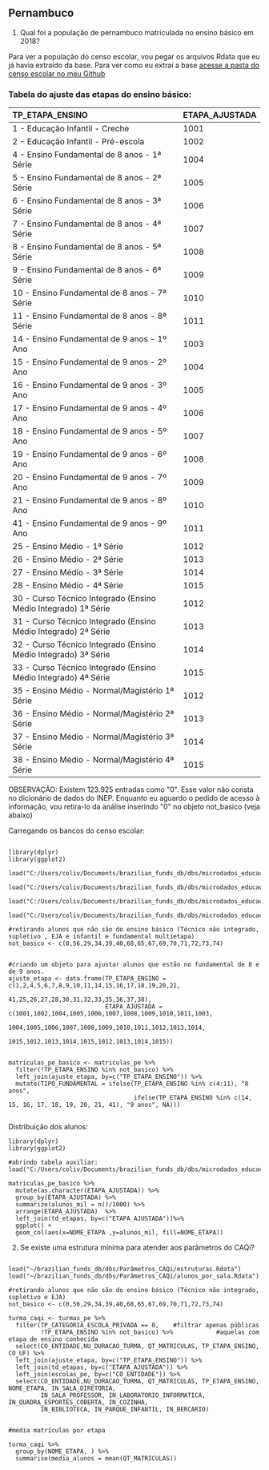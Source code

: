## Pernambuco

1. Qual foi a população de pernambuco matriculada no ensino básico em 2018?

Para ver a população do censo escolar, vou pegar os arquivos Rdata que eu já havia extraído da base. Para ver como eu extraí a base [acesse a pasta do censo escolar no meu Github](https://github.com/voigtjessica/Educacao-no-Brasil/blob/master/censo_escolar/abrindo_arquivos.R)

### Tabela do ajuste das etapas do ensino básico:

|TP_ETAPA_ENSINO|ETAPA_AJUSTADA|
|:--|:--|
|1 - Educação Infantil - Creche|	1001|
|2 - Educação Infantil - Pré-escola|	1002|
|4 - Ensino Fundamental de 8 anos - 1ª Série|	1004|
|5 - Ensino Fundamental de 8 anos - 2ª Série|	1005|
|6 - Ensino Fundamental de 8 anos - 3ª Série|	1006|
|7 - Ensino Fundamental de 8 anos - 4ª Série |	1007|
|8 - Ensino Fundamental de 8 anos - 5ª Série	|1008|
|9 - Ensino Fundamental de 8 anos - 6ª Série	|1009|
|10 - Ensino Fundamental de 8 anos - 7ª Série	|1010|
|11 - Ensino Fundamental de 8 anos - 8ª Série	|1011|
|14 - Ensino Fundamental de 9 anos - 1º Ano	|1003|
|15 - Ensino Fundamental de 9 anos - 2º Ano	|1004|
|16 - Ensino Fundamental de 9 anos - 3º Ano	|1005|
|17 - Ensino Fundamental de 9 anos - 4º Ano	|1006|
|18 - Ensino Fundamental de 9 anos - 5º Ano	|1007|
|19 - Ensino Fundamental de 9 anos - 6º Ano	|1008|
|20 - Ensino Fundamental de 9 anos - 7º Ano	|1009|
|21 - Ensino Fundamental de 9 anos - 8º Ano	|1010|
|41 - Ensino Fundamental de 9 anos - 9º Ano	|1011|
|25 - Ensino Médio - 1ª Série	|1012|
|26 - Ensino Médio - 2ª Série	|1013|
|27 - Ensino Médio - 3ª Série	|1014|
|28 - Ensino Médio - 4ª Série	|1015|
|30 - Curso Técnico Integrado (Ensino Médio Integrado) 1ª Série	|1012|
|31 - Curso Técnico Integrado (Ensino Médio Integrado) 2ª Série	|1013|
|32 - Curso Técnico Integrado (Ensino Médio Integrado) 3ª Série	|1014|
|33 - Curso Técnico Integrado (Ensino Médio Integrado) 4ª Série	|1015|
|35 - Ensino Médio - Normal/Magistério 1ª Série	|1012|
|36 - Ensino Médio - Normal/Magistério 2ª Série	|1013|
|37 - Ensino Médio - Normal/Magistério 3ª Série	|1014|
|38 - Ensino Médio - Normal/Magistério 4ª Série	|1015|

OBSERVAÇÃO: Existem 123.925 entradas como "0". Esse valor não consta no dicionário de dados do INEP. Enquanto eu aguardo o pedido de acesso à informação, vou retira-lo da análise inserindo "0" no objeto not_basico (veja abaixo)

Carregando os bancos do censo escolar:

```{r, echo=T, eval=TRUE, warning=FALSE}

library(dplyr)
library(ggplot2)

load("C:/Users/coliv/Documents/brazilian_funds_db/dbs/microdados_educacao_basica_2018/microdados_ed_basica_2018/DADOS/Pernambuco/docentes_pe.Rdata")

load("C:/Users/coliv/Documents/brazilian_funds_db/dbs/microdados_educacao_basica_2018/microdados_ed_basica_2018/DADOS/Pernambuco/escolas_pe.Rdata")

load("C:/Users/coliv/Documents/brazilian_funds_db/dbs/microdados_educacao_basica_2018/microdados_ed_basica_2018/DADOS/Pernambuco/matriculas_pe.Rdata")

load("C:/Users/coliv/Documents/brazilian_funds_db/dbs/microdados_educacao_basica_2018/microdados_ed_basica_2018/DADOS/Pernambuco/turmas_pe.Rdata")

#retirando alunos que não são do ensino básico (Técnico não integrado, supletivo , EJA e infantil e fundamental multietapa)
not_basico <- c(0,56,29,34,39,40,68,65,67,69,70,71,72,73,74)


#criando um objeto para ajustar alunos que estão no fundamental de 8 e de 9 anos.
ajuste_etapa <- data.frame(TP_ETAPA_ENSINO = c(1,2,4,5,6,7,8,9,10,11,14,15,16,17,18,19,20,21,
                                               41,25,26,27,28,30,31,32,33,35,36,37,38),
                           ETAPA_AJUSTADA = c(1001,1002,1004,1005,1006,1007,1008,1009,1010,1011,1003,
                                              1004,1005,1006,1007,1008,1009,1010,1011,1012,1013,1014,
                                              1015,1012,1013,1014,1015,1012,1013,1014,1015))


matriculas_pe_basico <- matriculas_pe %>%
  filter(!TP_ETAPA_ENSINO %in% not_basico) %>%
  left_join(ajuste_etapa, by=c("TP_ETAPA_ENSINO")) %>%
  mutate(TIPO_FUNDAMENTAL = ifelse(TP_ETAPA_ENSINO %in% c(4:11), "8 anos",
                                   ifelse(TP_ETAPA_ENSINO %in% c(14, 15, 16, 17, 18, 19, 20, 21, 41), "9 anos", NA)))


```


Distribuição dos alunos:
```{r, echo = T, eval = TRUE, warning=FALSE}
library(dplyr)
library(ggplot2)

#abrindo tabela auxiliar:
load("C:/Users/coliv/Documents/brazilian_funds_db/dbs/microdados_educacao_basica_2018/microdados_ed_basica_2018/DADOS/Pernambuco/td_etapas.Rdata")

matriculas_pe_basico %>% 
  mutate(as.character(ETAPA_AJUSTADA)) %>%
  group_by(ETAPA_AJUSTADA) %>%
  summarize(alunos_mil = n()/1000) %>%
  arrange(ETAPA_AJUSTADA)  %>%
  left_join(td_etapas, by=c("ETAPA_AJUSTADA"))%>%
  ggplot() +
  geom_col(aes(x=NOME_ETAPA ,y=alunos_mil, fill=NOME_ETAPA))

```

2. Se existe uma estrutura mínima para atender aos parâmetros do CAQi?

```{r, echo = T, eval = TRUE, warning=FALSE}

load("~/brazilian_funds_db/dbs/Parâmetros_CAQi/estruturas.Rdata")
load("~/brazilian_funds_db/dbs/Parâmetros_CAQi/alunos_por_sala.Rdata")

#retirando alunos que não são do ensino básico (Técnico não integrado, supletivo e EJA)
not_basico <- c(0,56,29,34,39,40,68,65,67,69,70,71,72,73,74)

turma_caqi <- turmas_pe %>%
  filter(TP_CATEGORIA_ESCOLA_PRIVADA == 0,    #filtrar apenas públicas
         !TP_ETAPA_ENSINO %in% not_basico) %>%            #aquelas com etapa de ensino conhecida
  select(CO_ENTIDADE,NU_DURACAO_TURMA, QT_MATRICULAS, TP_ETAPA_ENSINO, CO_UF) %>%
  left_join(ajuste_etapa, by=c("TP_ETAPA_ENSINO")) %>%
  left_join(td_etapas, by=c("ETAPA_AJUSTADA")) %>%
  left_join(escolas_pe, by=c("CO_ENTIDADE")) %>%
  select(CO_ENTIDADE,NU_DURACAO_TURMA, QT_MATRICULAS, TP_ETAPA_ENSINO, NOME_ETAPA, IN_SALA_DIRETORIA,
         IN_SALA_PROFESSOR, IN_LABORATORIO_INFORMATICA, IN_QUADRA_ESPORTES_COBERTA, IN_COZINHA,
         IN_BIBLIOTECA, IN_PARQUE_INFANTIL, IN_BERCARIO)


#média matrículas por etapa

turma_caqi %>%
  group_by(NOME_ETAPA, ) %>%
  summarise(media_alunos = mean(QT_MATRICULAS))
            
```

